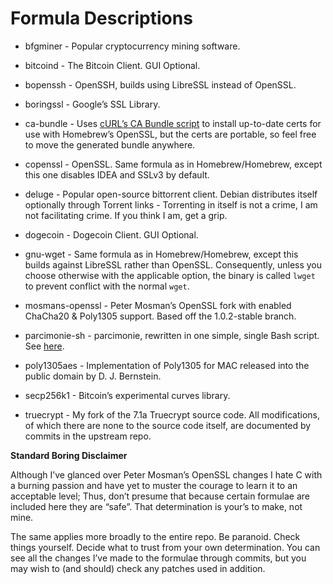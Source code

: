 Formula Descriptions
===============

* bfgminer - Popular cryptocurrency mining software.

* bitcoind - The Bitcoin Client. GUI Optional.

* bopenssh - OpenSSH, builds using LibreSSL instead of OpenSSL.

* boringssl - Google’s SSL Library.

* ca-bundle - Uses [cURL’s CA Bundle script](https://github.com/bagder/curl/blob/master/lib/mk-ca-bundle.pl) to install up-to-date certs for use with Homebrew’s OpenSSL, but the certs are portable, so feel free to move the generated bundle anywhere.

* copenssl - OpenSSL. Same formula as in Homebrew/Homebrew, except this one disables IDEA and SSLv3 by default.

* deluge - Popular open-source bittorrent client. Debian distributes itself optionally through Torrent links - Torrenting in itself is not a crime, I am not facilitating crime. If you think I am, get a grip.

* dogecoin - Dogecoin Client. GUI Optional.

* gnu-wget - Same formula as in Homebrew/Homebrew, except this builds against LibreSSL rather than OpenSSL. Consequently, unless you choose otherwise with the applicable option, the binary is called `lwget` to prevent conflict with the normal `wget`.

* mosmans-openssl - Peter Mosman’s OpenSSL fork with enabled ChaCha20 & Poly1305 support. Based off the 1.0.2-stable branch.

* parcimonie-sh - parcimonie, rewritten in one simple, single Bash script. See [here](https://github.com/EtiennePerot/parcimonie.sh).

* poly1305aes - Implementation of Poly1305 for MAC released into the public domain by D. J. Bernstein.

* secp256k1 - Bitcoin’s experimental curves library.

* truecrypt - My fork of the 7.1a Truecrypt source code. All modifications, of which there are none to the source code itself, are documented by commits in the upstream repo.


**Standard Boring Disclaimer**

Although I’ve glanced over Peter Mosman’s OpenSSL changes I hate C with a burning passion and have yet to muster the courage to learn it to an acceptable level; Thus, don’t presume that because certain formulae are included here they are “safe”. That determination is your’s to make, not mine.

The same applies more broadly to the entire repo. Be paranoid. Check things yourself. Decide what to trust from your own determination. You can see all the changes I’ve made to the formulae through commits, but you may wish to (and should) check any patches used in addition.
